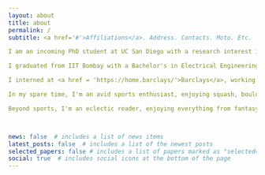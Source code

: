 ```yaml
---
layout: about
title: about
permalink: /
subtitle: <a href='#'>Affiliations</a>. Address. Contacts. Moto. Etc.

I am an incoming PhD student at UC San Diego with a research interest in Neuromorphic Computing and Neuroelectronics.

I graduated from IIT Bombay with a Bachelor's in Electrical Engineering. As an undergraduate researcher at the <a href = 'https://nanomemorylogic.wordpress.com/'>MeLoDe lab </a>, I worked on tuning <a href = 'https://en.wikipedia.org/wiki/Liquid_state_machine'>Liquid State Machines </a> for speech processing. Additionally, I was a research intern at <a href = 'https://teelabiisc.wordpress.com/'>IISC Bangalore</a>, contributing to a deep learning-based tool for tracking animals in the wild.

I interned at <a href = 'https://home.barclays/'>Barclays</a>, working at the <a href = 'https://en.wikipedia.org/wiki/Delta_one'>Delta-1</a> trading desk to develop predictive models for Swiss and Italian benchmark indices. I also interned as a backend software engineer at <a href = 'https://truckx.com/'>TruckX</a>, a startup offering IoT solutions for fleet management.

In my spare time, I'm an avid sports enthusiast, enjoying squash, bouldering, and hitting the gym. I am also a certified scuba diver and discussions about scuba diving never fail to get me excited! :) 

Beyond sports, I'm an eclectic reader, enjoying everything from fantasy fiction to books on commodity trading – do check out my <a href = '#'>reading list</a>!



news: false  # includes a list of news items
latest_posts: false  # includes a list of the newest posts
selected_papers: false # includes a list of papers marked as "selected={true}"
social: true  # includes social icons at the bottom of the page
---
```




